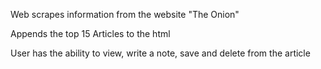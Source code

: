 Web scrapes information from the website "The Onion"

Appends the top 15 Articles to the html

User has the ability to view, write a note, save and delete from the article